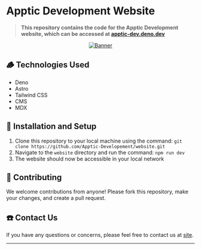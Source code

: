 # Apptic Development Website

> **This repository contains the code for the Apptic Development website, which can be accessed at [apptic-dev.deno.dev](https://apptic-dev.deno.dev)**

<p align="center"> 
    <a href="https://github.com/Apptic-Developement"> 
    <img src="https://repository-images.githubusercontent.com/637520901/f401e855-ccd5-45ff-993d-fee4923a3c7a" alt="Banner" /> 
    </a> 
 </p>
 
## 🪵 Technologies Used

- Deno
- Astro
- Tailwind CSS
- CMS
- MDX

## 🧿 Installation and Setup

1. Clone this repository to your local machine using the command: `git clone https://github.com/Apptic-Developement/website.git`
2. Navigate to the `website` directory and run the command: `npm run dev`
4. The website should now be accessible in your local network

## 💪 Contributing

We welcome contributions from anyone! Please fork this repository, make your changes, and create a pull request.

## ☎️ Contact Us

If you have any questions or concerns, please feel free to contact us at [site](https://apptic-dev.deno.dev/#contact).

---

